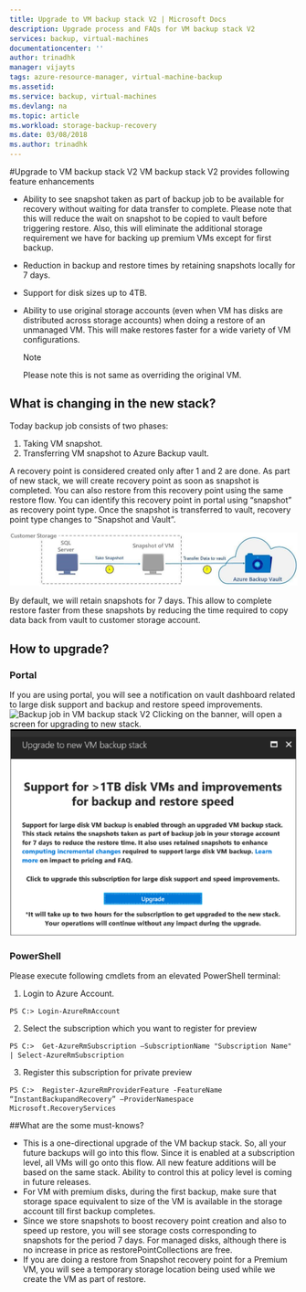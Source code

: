 ```yaml
---  
title: Upgrade to VM backup stack V2 | Microsoft Docs 
description: Upgrade process and FAQs for VM backup stack V2 
services: backup, virtual-machines 
documentationcenter: '' 
author: trinadhk  
manager: vijayts 
tags: azure-resource-manager, virtual-machine-backup 
ms.assetid:  
ms.service: backup, virtual-machines 
ms.devlang: na 
ms.topic: article 
ms.workload: storage-backup-recovery 
ms.date: 03/08/2018 
ms.author: trinadhk 
--- 
```


#Upgrade to VM backup stack V2
VM backup stack V2 provides following feature enhancements 
* Ability to see snapshot taken as part of backup job to be available for recovery without waiting for data transfer to complete.
Please note that this will reduce the wait on snapshot to be copied to vault before triggering restore. Also, this will eliminate the additional storage requirement we have for backing up premium VMs except for first backup.  

* Reduction in backup and restore times by retaining snapshots locally for 7 days. 

* Support for disk sizes up to 4TB.  

* Ability to use original storage accounts (even when VM has disks are distributed across storage accounts) when doing a restore of an unmanaged VM. This will make restores faster for a wide variety of VM configurations. 
    > [!NOTE] 
    > Please note this is not same as overriding the original VM. 
    > 
    >

## What is changing in the new stack?
Today backup job consists of two phases:
1.	Taking VM snapshot. 
2.	Transferring VM snapshot to Azure Backup vault. 

A recovery point is considered created only after 1 and 2 are done. As part of new stack, we will create recovery point as soon as snapshot is completed. You can also restore from this recovery point using the same restore flow. You can identify this recovery point in portal using “snapshot” as recovery point type. Once the snapshot is transferred to vault, recovery point type changes to “Snapshot and Vault”. 

![Backup job in VM backup stack V2](./media/backup-azure-vms/instant-rp-flow.jpg) 

By default, we will retain snapshots for 7 days. This allow to complete restore faster from these snapshots by reducing the time required to copy data back from vault to customer storage account. 

## How to upgrade?
### Portal
If you are using portal, you will see a notification on vault dashboard related to large disk support and backup and restore speed improvements.
![Backup job in VM backup stack V2](./media/backup-azure-vms/instant-rp-banner.jpg) 
Clicking on the banner, will open a screen for upgrading to new stack. 
![Backup job in VM backup stack V2](./media/backup-azure-vms/instant-rp.png) 

### PowerShell
Please execute following cmdlets from an elevated PowerShell terminal:
1.	Login to Azure Account. 

```
PS C:> Login-AzureRmAccount
```

2.	Select the subscription which you want to register for preview

```
PS C:>  Get-AzureRmSubscription –SubscriptionName "Subscription Name" | Select-AzureRmSubscription
```

3.	Register this subscription for private preview

```
PS C:>  Register-AzureRmProviderFeature -FeatureName “InstantBackupandRecovery” –ProviderNamespace Microsoft.RecoveryServices
```

##What are the some must-knows?
* This is a one-directional upgrade of the VM backup stack. So, all your future backups will go into this flow. Since it is enabled at a subscription level, all VMs will go onto this flow. All new feature additions will be based on the same stack. Ability to control this at policy level is coming in future releases. 
* For VM with premium disks, during the first backup, make sure that storage space equivalent to size of the VM is available in the storage account till first backup completes. 
* Since we store snapshots to boost recovery point creation and also to speed up restore, you will see storage costs corresponding to snapshots for the period 7 days.
For managed disks, although there is no increase in price as restorePointCollections are free. 
* If you are doing a restore from Snapshot recovery point for a Premium VM, you will see a temporary storage location being used while we create the VM as part of restore. 

